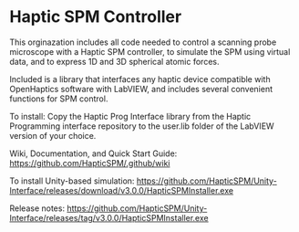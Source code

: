 # Haptic SPM Controller

This orginazation includes all code needed to control a scanning probe microscope with a Haptic SPM controller, to simulate the SPM using virtual data, and to express 1D and 3D spherical atomic forces.

Included is a library that interfaces any haptic device compatible with OpenHaptics software with LabVIEW, and includes several convenient functions for SPM control.

To install:
Copy the Haptic Prog Interface library from the Haptic Programming interface repository to the user.lib folder of the LabVIEW version of your choice.

Wiki, Documentation, and Quick Start Guide: https://github.com/HapticSPM/.github/wiki

To install Unity-based simulation: https://github.com/HapticSPM/Unity-Interface/releases/download/v3.0.0/HapticSPMInstaller.exe

Release notes: https://github.com/HapticSPM/Unity-Interface/releases/tag/v3.0.0/HapticSPMInstaller.exe
